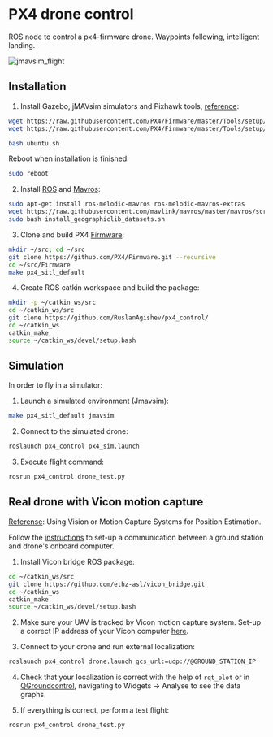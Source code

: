 # PX4 drone control
ROS node to control a px4-firmware drone. Waypoints following, intelligent landing.

![jmavsim_flight](https://github.com/RuslanAgishev/px4_control/blob/master/sim_flight.png)

## Installation
1. Install Gazebo, jMAVsim simulators and Pixhawk tools, [reference](https://dev.px4.io/master/en/setup/dev_env_linux_ubuntu.html):
```bash
wget https://raw.githubusercontent.com/PX4/Firmware/master/Tools/setup/ubuntu.sh
wget https://raw.githubusercontent.com/PX4/Firmware/master/Tools/setup/requirements.txt

bash ubuntu.sh
```
Reboot when installation is finished:
```bash
sudo reboot
```

2. Install [ROS](http://wiki.ros.org/ROS/Installation) and [Mavros](https://dev.px4.io/v1.9.0/en/ros/mavros_installation.html):
```bash
sudo apt-get install ros-melodic-mavros ros-melodic-mavros-extras
wget https://raw.githubusercontent.com/mavlink/mavros/master/mavros/scripts/install_geographiclib_datasets.sh
sudo bash install_geographiclib_datasets.sh
```
3. Clone and build PX4 [Firmware](https://dev.px4.io/v1.9.0/en/setup/building_px4.html):
```bash
mkdir ~/src; cd ~/src
git clone https://github.com/PX4/Firmware.git --recursive
cd ~/src/Firmware
make px4_sitl_default
```
4. Create ROS catkin workspace and build the package:
```bash
mkdir -p ~/catkin_ws/src
cd ~/catkin_ws/src
git clone https://github.com/RuslanAgishev/px4_control/
cd ~/catkin_ws
catkin_make
source ~/catkin_ws/devel/setup.bash
```

## Simulation
In order to fly in a simulator:

1. Launch a simulated environment (Jmavsim):
```bash
make px4_sitl_default jmavsim
```

2. Connect to the simulated drone:
```bash
roslaunch px4_control px4_sim.launch
```

3. Execute flight command:
```bash
rosrun px4_control drone_test.py
```

## Real drone with Vicon motion capture
[Referense](https://dev.px4.io/v1.9.0/en/ros/external_position_estimation.html): Using Vision or Motion Capture Systems for Position Estimation.

Follow the [instructions](https://dev.px4.io/v1.9.0/en/companion_computer/pixhawk_companion.html) to set-up a communication between a ground station and drone's onboard computer.

1. Install Vicon bridge ROS package:
```bash
cd ~/catkin_ws/src
git clone https://github.com/ethz-asl/vicon_bridge.git
cd ~/catkin_ws
catkin_make
source ~/catkin_ws/devel/setup.bash
```

2. Make sure your UAV is tracked by Vicon motion capture system. Set-up a correct IP address of your Vicon computer [here](https://github.com/RuslanAgishev/px4_control/blob/master/launch/drone.launch#L9).

3. Connect to your drone and run external localization:
```bash
roslaunch px4_control drone.launch gcs_url:=udp://@GROUND_STATION_IP
```

4. Check that your localization is correct with the help of ```rqt_plot``` or in [QGroundcontrol](http://qgroundcontrol.com/), navigating to Widgets -> Analyse to see the data graphs.

5. If everything is correct, perform a test flight:
```bash
rosrun px4_control drone_test.py
```
